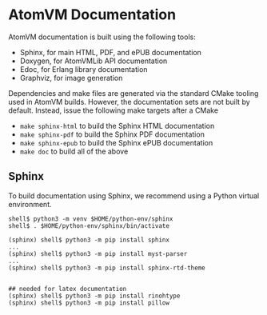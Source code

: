 <!--
 Copyright 2019-2022 Fred Dushin <fred@dushin.net>

 SPDX-License-Identifier: Apache-2.0 OR LGPL-2.1-or-later
-->

# AtomVM Documentation

AtomVM documentation is built using the following tools:

* Sphinx, for main HTML, PDF, and ePUB documentation
* Doxygen, for AtomVMLib API documentation
* Edoc, for Erlang library documentation
* Graphviz, for image generation

Dependencies and make files are generated via the standard CMake tooling used in AtomVM builds.  However, the documentation sets are not built by default.  Instead, issue the following make targets after a CMake

* `make sphinx-html` to build the Sphinx HTML documentation
* `make sphinx-pdf` to build the Sphinx PDF documentation
* `make sphinx-epub` to build the Sphinx ePUB documentation
* `make doc` to build all of the above


## Sphinx

To build documentation using Sphinx, we recommend using a Python virtual environment.

    shell$ python3 -m venv $HOME/python-env/sphinx
    shell$ . $HOME/python-env/sphinx/bin/activate

    (sphinx) shell$ python3 -m pip install sphinx
    ...
    (sphinx) shell$ python3 -m pip install myst-parser
    ...
    (sphinx) shell$ python3 -m pip install sphinx-rtd-theme


    ## needed for latex documentation
    (sphinx) shell$ python3 -m pip install rinohtype
    (sphinx) shell$ python3 -m pip install pillow

